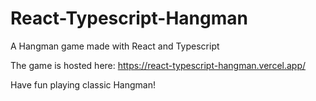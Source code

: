 # React-Typescript-Hangman
A Hangman game made with React and Typescript

The game is hosted here: https://react-typescript-hangman.vercel.app/

Have fun playing classic Hangman!

